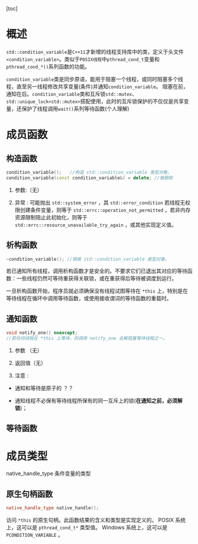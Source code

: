 
[toc]

# 概述

`std::condition_variable`是`C++11`才新增的线程支持库中的类，定义于头文件`<condition_variable>`。类似于`POSIX线程`中`pthread_cond_t`变量和`pthread_cond_*()`系列函数的功能。

`condition_variable`类是同步原语，能用于阻塞一个线程，或同时阻塞多个线程，直至另一线程修改共享变量(条件)并通知`condition_variable`。
阻塞在前，通知在后。`condition_variable`类和互斥锁`std::mutex`、`std::unique_lock<std::mutex>`搭配使用，此时的互斥锁保护的不仅仅是共享变量，还保护了线程调用`wait()`系列等待函数(个人理解)

# 成员函数

## 构造函数

```C++
condition_variable();	//构造 std::condition_variable 类型对象。
condition_variable(const condition_variable&) = delete; //被删除
```

1. 参数:（无）

2. 异常 :
可能抛出 `std::system_error` ，其 `std::error_condition` 若线程无权限创建条件变量，则等于 `std::errc::operation_not_permitted` ，若非内存资源限制阻止此初始化，则等于 `std::errc::resource_unavailable_try_again` ，或其他实现定义值。

## 析构函数

```C++
~condition_variable(); //销毁 std::condition_variable 类型对象。
```

若已通知所有线程，调用析构函数才是安全的。不要求它们已退出其对应的等待函数：一些线程仍然可等待重获得关联锁，或在重获得后等待被调度到运行。

一旦析构函数开始，程序员就必须确保没有线程试图等待在 `*this` 上，特别是在等待线程在循环中调用等待函数，或使用接收谓词的等待函数的重载时。

## 通知函数

```C++
void notify_one() noexcept;
//若任何线程在 *this 上等待，则调用 notify_one 会解阻塞等待线程之一。
```

1. 参数 （无）

2. 返回值（无）

3. 注意 : 

* 通知和等待是原子的 ？？

* 通知线程不必保有等待线程所保有的同一互斥上的锁(**在通知之前，必须解锁**)；

## 等待函数

# 成员类型

native_handle_type 条件变量的类型

## 原生句柄函数

```C++
native_handle_type native_handle();
```

访问 `*this` 的原生句柄。此函数结果的含义和类型是实现定义的。 POSIX 系统上，这可以是 `pthread_cond_t*` 类型值。 Windows 系统上，这可以是 `PCONDITION_VARIABLE` 。
